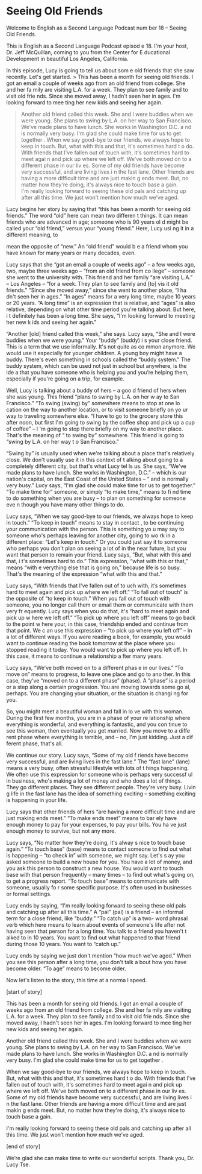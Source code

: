 # Seeing Old Friends

Welcome to English as a Second Language Podcast num ber 18 – Seeing Old Friends. 

This is English as a Second Language Podcast episod e 18. I'm your host, Dr. Jeff McQuillan, coming to you from the Center for E ducational Development in beautiful Los Angeles, California.  

In this episode, Lucy is going to tell us about som e old friends that she saw recently. Let's get started.  > This has been a month for seeing old friends. I got  an email a couple of weeks ago from an old friend from college. She and her fa mily are visiting L.A. for a week. They plan to see family and to visit old frie nds. Since she moved away, I hadn't seen her in ages. I'm looking forward to mee ting her new kids and seeing her again.  
> Another old friend called this week. She and I were  buddies when we were young. She plans to swing by L.A. on her way to San  Francisco. We've made plans to have lunch. She works in Washington D.C. a nd is normally very busy. I'm glad she could make time for us to get together . 
> When we say good-bye to our friends, we always hope  to keep in touch. But, what with this and that, it's sometimes hard t o do. With friends that I've fallen out of touch with, it's sometimes hard to meet agai n and pick up where we left off. We've both moved on to a different phase in our liv es. Some of my old friends have become very successful, and are living lives i n the fast lane. Other friends are having a more difficult time and are just makin g ends meet. But, no matter how they're doing, it's always nice to touch base a gain.  
> I'm really looking forward to seeing these old pals  and catching up after all this time. We just won’t mention how much we’ve aged.

Lucy begins her story by saying that “this has been  a month for seeing old friends.” The word “old” here can mean two differen t things. It can mean friends who are advanced in age; someone who is 90 years ol d might be called your “old friend,” versus your “young friend.” Here, Lucy usi ng it in a different meaning, to  

mean the opposite of “new.” An “old friend” would b e a friend whom you have known for many years or many decades, even.  

Lucy says that she “got an email a couple of weeks ago” – a few weeks ago, two, maybe three weeks ago – “from an old friend from co llege” – someone she went to the university with. This friend and her family “are visiting L.A.” – Los Angeles – “for a week. They plan to see family and [to] vis it old friends.” “Since she moved away,” since she went to another place, “I ha dn't seen her in ages.” “In ages” means for a very long time, maybe 10 years or  20 years. “A long time” is an expression that is relative, and “ages” is also relative, depending on what other time period you're talking about. But here, i t definitely has been a long time. She says, “I'm looking forward to meeting her new k ids and seeing her again.”  

“Another [old] friend called this week,” she says. Lucy says, “She and I were buddies when we were young.” Your “buddy” (buddy) i s your close friend. This is a term that we use informally. It's not quite as co mmon anymore. We would use it especially for younger children. A young boy might have a buddy. There's even something in schools called the “buddy system.” The  buddy system, which can be used not just in school but anywhere, is the ide a that you have someone who is helping you and you’re helping them, especially if you're going on a trip, for example.  

Well, Lucy is talking about a buddy of hers – a goo d friend of hers when she was young. This friend “plans to swing by L.A. on her w ay to San Francisco.” “To swing (swing) by” somewhere means to stop at one lo cation on the way to another location, or to visit someone briefly on yo ur way to traveling somewhere else. “I have to go to the grocery store this after noon, but first I'm going to swing by the coffee shop and pick up a cup of coffee” – I 'm going to stop there briefly on my way to another place. That's the meaning of “ to swing by” somewhere. This friend is going to “swing by L.A. on her way t o San Francisco.”  

“Swing by” is usually used when we're talking about  a place that's relatively close. We don't usually use it in this context of t alking about going to a completely different city, but that's what Lucy tel ls us. She says, “We've made plans to have lunch. She works in Washington, D.C.”  – which is our nation's capital, on the East Coast of the United States – “ and is normally very busy.” Lucy says, “I'm glad she could make time for us to get together.” “To make time for” someone, or simply “to make time,” means to fi nd time to do something when you are busy – to plan on something for someone eve n though you have many other things to do.  

Lucy says, “When we say good-bye to our friends, we  always hope to keep in touch.” “To keep in touch” means to stay in contact , to be continuing your communication with the person. This is something yo u may say to someone who's perhaps leaving for another city, going to wo rk in a different place: “Let's keep in touch.” Or you could just say it to someone  who perhaps you don't plan on seeing a lot of in the near future, but you want  that person to remain your friend. Lucy says, “But, what with this and that, i t's sometimes hard to do.” This expression, “what with this or that,” means “with e verything else that is going on,” because life is so busy. That's the meaning of the expression “what with this and that.”  

Lucy says, “With friends that I've fallen out of to uch with, it’s sometimes hard to meet again and pick up where we left off.” “To fall  out of touch” is the opposite of “to keep in touch.” When you fall out of touch with  someone, you no longer call them or email them or communicate with them very fr equently. Lucy says when you do that, it's “hard to meet again and pick up w here we left off.” “To pick up where you left off” means to go back to the point w here your, in this case, friendship ended and continue from that point. We c an use this expression – “to pick up where you left off” – in a lot of different  ways. If you were reading a book, for example, you would want to continue reading the  book tomorrow at the place where you stopped reading it today. You would want to pick up where you left off. In this case, it means to continue a relationship a fter many years.  

Lucy says, “We’ve both moved on to a different phas e in our lives.” “To move on” means to progress, to leave one place and go to ano ther. In this case, they’ve “moved on to a different phase” (phase). A “phase” is a period or a step along a certain progression. You are moving towards some go al, perhaps. You are changing your situation, or the situation is changi ng for you.  

So, you might meet a beautiful woman and fall in lo ve with this woman. During the first few months, you are in a phase of your re lationship where everything is wonderful, and everything is fantastic, and you con tinue to see this woman, then eventually you get married. Now you move to a diffe rent phase where everything is terrible, and – no, I'm just kidding. Just a dif ferent phase, that's all.  

We continue our story. Lucy says, “Some of my old f riends have become very successful, and are living lives in the fast lane.”  The “fast lane” (lane) means a very busy, often stressful lifestyle with lots of t hings happening. We often use this expression for someone who is perhaps very successf ul in business, who's making a lot of money and who does a lot of things.  They go different places. They see different people. They're very busy. Livin g life in the fast lane has the idea of something exciting – something exciting is happening in your life.   

 Lucy says that other friends of hers “are having a more difficult time and are just making ends meet.” “To make ends meet” means to bar ely have enough money to pay for your expenses, to pay your bills. You ha ve just enough money to survive, but not any more.  

Lucy says, “No matter how they're doing, it's alway s nice to touch base again.” “To touch base” (base) means to contact someone to find out what is happening – “to check in” with someone, we might say. Let's s ay you asked someone to build a new house for you. You have a lot of money,  and you ask this person to construct a new house. You would want to touch base  with that person frequently – many times – to find out what's going on, to get a progress report. “To touch base” means to communicate with someone, usually fo r some specific purpose. It's often used in businesses or formal settings.  

Lucy ends by saying, “I'm really looking forward to  seeing these old pals and catching up after all this time.” A “pal” (pal) is a friend – an informal term for a close friend, like “buddy.” “To catch up” is a two- word phrasal verb which here means to learn about events of someone's life after  not having seen that person for a long time. You talk to a friend you haven't t alked to in 10 years. You want to find out what happened to that friend during those 10 years. You want to “catch up.”  

Lucy ends by saying we just don't mention “how much  we've aged.” When you see this person after a long time, you don't talk a bout how you have become older. “To age” means to become older.  

Now let's listen to the story, this time at a norma l speed.  

[start of story] 

This has been a month for seeing old friends. I got  an email a couple of weeks ago from an old friend from college. She and her fa mily are visiting L.A. for a week. They plan to see family and to visit old frie nds. Since she moved away, I hadn't seen her in ages. I'm looking forward to mee ting her new kids and seeing her again.  

Another old friend called this week. She and I were  buddies when we were young. She plans to swing by L.A. on her way to San  Francisco. We've made plans to have lunch. She works in Washington D.C. a nd is normally very busy. I'm glad she could make time for us to get together . 

When we say good-bye to our friends, we always hope  to keep in touch. But, what with this and that, it's sometimes hard t o do. With friends that I've fallen out of touch with, it's sometimes hard to meet agai n and pick up where we left off. We've both moved on to a different phase in our liv es. Some of my old friends have become very successful, and are living lives i n the fast lane. Other friends are having a more difficult time and are just makin g ends meet. But, no matter how they're doing, it's always nice to touch base a gain.  

I'm really looking forward to seeing these old pals  and catching up after all this time. We just won’t mention how much we’ve aged. 

[end of story]  

We’re glad she can make time to write our wonderful  scripts. Thank you, Dr. Lucy Tse. 

